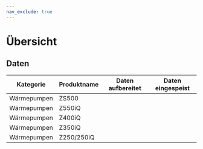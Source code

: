 ```yaml
---
nav_exclude: true
---
```


# Übersicht

## Daten

| Kategorie   | Produktname | Daten aufbereitet | Daten eingespeist |
|-------------|-------------|-------------------|-------------------|
| Wärmepumpen | ZS500       |                   |                   |
| Wärmepumpen | Z550iQ      |                   |                   |
| Wärmepumpen | Z400iQ      |                   |                   |
| Wärmepumpen | Z350iQ      |                   |                   |
| Wärmepumpen | Z250/250iQ  |                   |                   |
